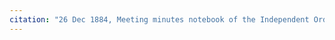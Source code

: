 ```yaml
---
citation: "26 Dec 1884, Meeting minutes notebook of the Independent Order of Good Templars, High Bridge Lodge No. 296, Tompkins County History Center, Ithaca NY."
---
```



